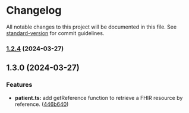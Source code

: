 # Changelog

All notable changes to this project will be documented in this file. See [standard-version](https://github.com/conventional-changelog/standard-version) for commit guidelines.

### [1.2.4](https://github.com/Digital-HIE-Inc/e-care-common-data-services/compare/v1.3.0...v1.2.4) (2024-03-27)

## 1.3.0 (2024-03-27)


### Features

* **patient.ts:** add getReference function to retrieve a FHIR resource by reference. ([446b640](https://github.com/Digital-HIE-Inc/e-care-common-data-services/commit/446b64021a4aa867bbdb611200255600bcbf0b4f))
